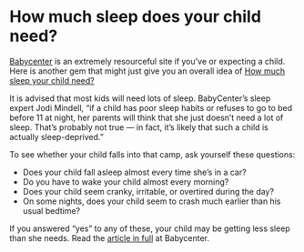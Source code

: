 # How much sleep does your child need?

[Babycenter](http://www.babycenter.com/) is an extremely resourceful site if you’ve or expecting a child. Here is another gem that might just give you an overall idea of [How much sleep your child need?](http://www.babycenter.com/0_how-much-sleep-does-your-child-need_7645.bc)

It is advised that most kids will need lots of sleep. BabyCenter’s sleep expert Jodi Mindell, “if a child has poor sleep habits or refuses to go to bed before 11 at night, her parents will think that she just doesn’t need a lot of sleep. That’s probably not true — in fact, it’s likely that such a child is actually sleep-deprived.”

To see whether your child falls into that camp, ask yourself these questions:

- Does your child fall asleep almost every time she’s in a car?
- Do you have to wake your child almost every morning?
- Does your child seem cranky, irritable, or overtired during the day?
- On some nights, does your child seem to crash much earlier than his usual bedtime?

If you answered “yes” to any of these, your child may be getting less sleep than she needs. Read the [article in full](http://www.babycenter.com/0_how-much-sleep-does-your-child-need_7645.bc) at Babycenter.
